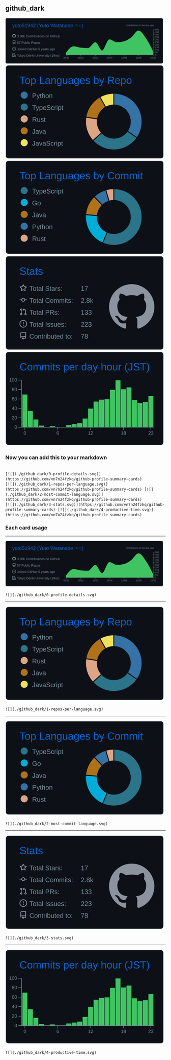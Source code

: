 ## github_dark

[![](./0-profile-details.svg)](https://github.com/vn7n24fzkq/github-profile-summary-cards)
[![](./1-repos-per-language.svg)](https://github.com/vn7n24fzkq/github-profile-summary-cards) [![](./2-most-commit-language.svg)](https://github.com/vn7n24fzkq/github-profile-summary-cards)
[![](./3-stats.svg)](https://github.com/vn7n24fzkq/github-profile-summary-cards) [![](./4-productive-time.svg)](https://github.com/vn7n24fzkq/github-profile-summary-cards)
### Now you can add this to your markdown
```

[![](./github_dark/0-profile-details.svg)](https://github.com/vn7n24fzkq/github-profile-summary-cards)
[![](./github_dark/1-repos-per-language.svg)](https://github.com/vn7n24fzkq/github-profile-summary-cards) [![](./github_dark/2-most-commit-language.svg)](https://github.com/vn7n24fzkq/github-profile-summary-cards)
[![](./github_dark/3-stats.svg)](https://github.com/vn7n24fzkq/github-profile-summary-cards) [![](./github_dark/4-productive-time.svg)](https://github.com/vn7n24fzkq/github-profile-summary-cards)

```

### Each card usage
---

![](./0-profile-details.svg)

```
![](./github_dark/0-profile-details.svg)
```

    

---

![](./1-repos-per-language.svg)

```
![](./github_dark/1-repos-per-language.svg)
```

    

---

![](./2-most-commit-language.svg)

```
![](./github_dark/2-most-commit-language.svg)
```

    

---

![](./3-stats.svg)

```
![](./github_dark/3-stats.svg)
```

    

---

![](./4-productive-time.svg)

```
![](./github_dark/4-productive-time.svg)
```

    
